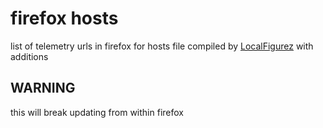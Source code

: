 # firefox hosts

list of telemetry urls in firefox for hosts file
compiled by [LocalFigurez](https://privatebin.net/?fd65935fdd7b6f2e#4UIRLdB93OXc51fmTYVvifNQwJCpmp3Jc3hoaZ4cNJ4=) with additions

## WARNING

this will break updating from within firefox
